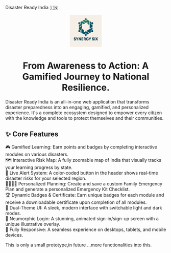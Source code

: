 Disaster Ready India 🇮🇳
<p align="center">
<img src="Synergy_Six.jpg" alt="Disaster Ready India Logo" width="100"/>
</p>
<h1 align="center">From Awareness to Action: A Gamified Journey to National Resilience.</h1>
<p align="center">
</p>
Disaster Ready India is an all-in-one web application that transforms disaster preparedness into an engaging, gamified, and personalized experience. It's a complete ecosystem designed to empower every citizen with the knowledge and tools to protect themselves and their communities.
<h2>✨ Core Features</h2>
🎮 Gamified Learning: Earn points and badges by completing interactive modules on various disasters.<br>
🗺️ Interactive Risk Map: A fully zoomable map of India that visually tracks your learning progress by state.<br>
🚨 Live Alert System: A color-coded button in the header shows real-time disaster risks for your selected region.<br>
👨‍👩‍👧‍👦 Personalized Planning: Create and save a custom Family Emergency Plan and generate a personalized Emergency Kit Checklist.<br>
🏆 Dynamic Badges & Certificate: Earn unique badges for each module and receive a downloadable certificate upon completion of all modules.<br>
🎨 Dual-Theme UI: A sleek, modern interface with switchable light and dark modes.<br>
🔐 Neumorphic Login: A stunning, animated sign-in/sign-up screen with a unique illustrative overlay.<br>
📱 Fully Responsive: A seamless experience on desktops, tablets, and mobile devices.<br>

This is only a small prototype,in future ...more functionalities into this.
